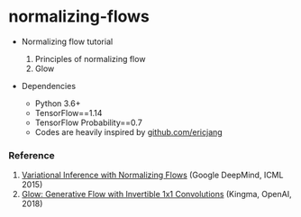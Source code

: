 # normalizing-flows

- Normalizing flow tutorial
  1. Principles of normalizing flow 
  2. Glow
  
- Dependencies
  - Python 3.6+
  - TensorFlow==1.14
  - TensorFlow Probability==0.7
  - Codes are heavily inspired by [github.com/ericjang]

### Reference
1. [Variational Inference with Normalizing Flows] (Google DeepMind, ICML 2015)
2. [Glow: Generative Flow with Invertible 1x1 Convolutions] (Kingma, OpenAI, 2018)

[github.com/ericjang]: https://github.com/ericjang/normalizing-flows-tutorial
[Variational Inference with Normalizing Flows]: http://proceedings.mlr.press/v37/rezende15.pdf
[Glow: Generative Flow with Invertible 1x1 Convolutions]: https://arxiv.org/pdf/1807.03039
